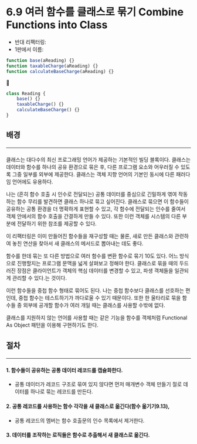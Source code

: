 # 6.9 여러 함수를 클래스로 묶기 Combine Functions into Class

- 반대 리팩터링: 
- 1판에서 이름: 

```js
function base(aReading) {}
function taxableCharge(aReading) {}
function calculateBaseCharge(aReading) {}
```
🔻
```js
class Reading {
	base() {}
	taxableCharge() {}
	calculateBaseCharge() {}
}
```

## 배경 <hr>
#### 
클래스는 대다수의 최신 프로그래밍 언어가 제공하는 기본적인 빌딩 블록이다. 클래스는 데이터와 함수를 하나의 공유 환경으로 묶은 후, 다른 프로그램 요소와 어우러질 수 있도록 그중 일부를 외부에 제공한다. 클래스는 객체 지향 언어의 기본인 동시에 다른 패러다임 언어에도 유용하다.

나는 (흔히 함수 호출 시 인수로 전달되는) 공통 데이터를 중심으로 긴밀하게 엮여 작동하는 함수 무리를 발견하면 클래스 하나로 묶고 싶어진다. 클래스로 묶으면 이 함수들이 공유하는 공통 환경을 더 명확하게 표현할 수 있고, 각 함수에 전달되는 인수를 줄여서 객체 안에서의 함수 호출을 간결하게 만들 수 있다. 또한 이런 객체를 시스템의 다른 부분에 전달하기 위한 참조를 제공할 수 있다.

이 리팩터링은 이미 만들어진 함수들을 재구성할 때는 물론, 새로 만든 클래스와 관련하여 놓친 연산을 찾아서 새 클래스의 메서드로 뽑아내는 데도 좋다.

함수를 한데 묶는 또 다른 방법으로 여러 함수를 변환 함수로 묶기 10도 있다. 어느 방식으로 진행할지는 프로그램 문맥을 넓게 살펴보고 정해야 한다. 클래스로 묶을 때의 두드러진 장점은 클라이언트가 객체의 핵심 데이터를 변경할 수 있고, 파생 객체들을 일관되게 관리할 수 있다.는 것이다.

이런 함수들을 중첩 함수 형태로 묶어도 된다. 나는 중첩 함수보다 클래스를 선호하는 편인데, 중첩 함수는 테스트하기가 까다로울 수 있기 때문이다. 또한 한 울타리로 묶을 함수들 중 외부에 공개할 함수가 여러 개일 때는 클래스를 사용할 수밖에 없다.

클래스를 지원하지 않는 언어를 사용할 때는 같은 기능을 함수를 객체처럼 Functional As Object 패턴을 이용해 구현하기도 한다.
## 절차 <hr>
#### 1. 함수들이 공유하는 공통 데이터 레코드를 캡슐화한다. 
- 공통 데이터가 레코드 구조로 묶여 있지 않다면 먼저 매개변수 객체 만들기 절로 데이터를 하나로 묶는 레코드를 만든다. 
#### 2. 공통 레코드를 사용하는 함수 각각을 새 클래스로 옮긴다(함수 옮기기9.13), 
- 공통 레코드의 멤버는 함수 호출문의 인수 목록에서 제거한다. 
#### 3. 데이터를 조작하는 로직들은 함수로 추출해서 새 클래스로 옮긴다.
